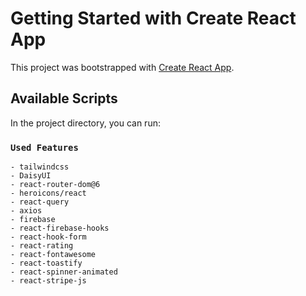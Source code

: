 # Getting Started with Create React App

This project was bootstrapped with [Create React App](https://github.com/facebook/create-react-app).

## Available Scripts

In the project directory, you can run:

### `Used Features`

    - tailwindcss
    - DaisyUI
    - react-router-dom@6
    - heroicons/react
    - react-query
    - axios
    - firebase
    - react-firebase-hooks
    - react-hook-form
    - react-rating
    - react-fontawesome
    - react-toastify
    - react-spinner-animated
    - react-stripe-js

